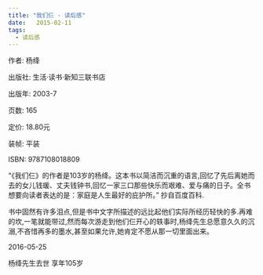 ```yaml
---
title: "我们仨 - 读后感"
date:   2015-02-11
tags:
  - 读后感
---
```


作者:  杨绛

出版社: 生活·读书·新知三联书店

出版年: 2003-7

页数: 165

定价: 18.80元

装帧: 平装

ISBN: 9787108018809


“《我们仨》的作者是103岁的杨绛。这本书以简洁而沉重的语言,回忆了先后离她而去的女儿钱瑗、丈夫钱钟书,回忆一家三口那些快乐而艰难、爱与痛的日子。全书想要向读者表达的是：家庭是人生最好的庇护所。” 抄自百度百科.

书中固然有许多泪点,但是书中文字所描述的远比起他们实际所经历轻快的多.再难的坎,一笔就能带过,然而每次游走到他们仨开心的轶事时,杨绛先生总愿意久久的沉溺,不吝惜再多的墨水,甚至如果允许,她肯定不愿从那一切里面出来。

2016-05-25 

杨绛先生去世 享年105岁
